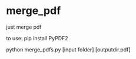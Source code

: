 # merge_pdf
just merge pdf

to use:
pip install PyPDF2




python merge_pdfs.py [input folder] [outputdir.pdf]
